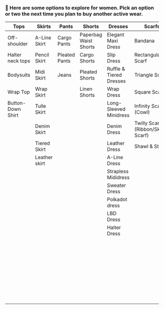 ### 👗 Here are some options to explore for women. Pick an option or two the next time you plan to buy another active wear.
| **Tops**           | **Skirts**             | **Pants**          | **Shorts**             | **Dresses**             | **Scarfs**                        | **Jackets**        | **Sweaters/Cardigans**      |
| ------------------ | ---------------------- | ------------------ | ---------------------- | ----------------------- | --------------------------------- | ------------------ | --------------------------- |
| Off-shoulder       | A-Line Skirt           | Cargo Pants        | Paperbag Waist Shorts  | Elegant Maxi Dress      | Bandana                           | Bomber Jacket      | Aran or Fisherman’s Sweater |
| Halter neck tops   | Pencil Skirt           | Pleated Pants      | Cargo Shorts           | Slip Dress              | Rectangular Scarf                 | Flight Jacket      | Argyle Knit                 |
| Bodysuits          | Midi Skirt             | Jeans              | Pleated Shorts         | Ruffle & Tiered Dresses | Triangle Scarf                    | Leather Jacket     | Bell Sleeve                 |
| Wrap Top           | Wrap Skirt             |                    | Linen Shorts           | Wrap Dress              | Square Scarf                      | Varsity Jacket     | Boyfriend Sweater           |
| Button-Down Shirt  | Tulle Skirt            |                    |                        | Long-Sleeved Minidress  | Infinity Scarf (Cowl)             | Puffer Jacket      | Cables Knit Sweater         |
|                    | Denim Skirt            |                    |                        | Denim Dress             | Twilly Scarf (Ribbon/Skinny Scarf)| Fleece Jacket      | Cashmere                    | 
|                    | Tiered Skirt           |                    |                        | Leather Dress           | Shawl & Stole                     | Blazer Jacket      | Cutout Sweater              |
|                    | Leather skirt          |                    |                        | A-Line Dress            |                                   | Windbreaker Jacket | Cowl-Neck Sweater           |
|                    |                        |                    |                        | Strapless Mididress     |                                   | Harrington Jacket  | Fair Isle Sweater           |
|                    |                        |                    |                        | Sweater Dress           |                                   | Denim Jacket       | Off-The-Shoulder Sweater    |
|                    |                        |                    |                        | Polkadot dress          |                                   | Mackintosh Jacket  | Scoop Neck Sweater          |
|                    |                        |                    |                        | LBD Dress               |                                   | Track Jacket       | Tennis Sweater              |
|                    |                        |                    |                        | Halter Dress            |                                   | Quilted Jacket     |                             |
|                    |                        |                    |                        |                         |                                   | Biker Jacket       |                             |
|                    |                        |                    |                        |                         |                                   | Trucker Jacket     |                             |
|                    |                        |                    |                        |                         |                                   | Shirt Jacket       |                             |
|                    |                        |                    |                        |                         |                                   | Field Jacket       |                             |
|                    |                        |                    |                        |                         |                                   | Shearling Jacket   |                             |
|                    |                        |                    |                        |                         |                                   | Suede Jacket       |                             |
